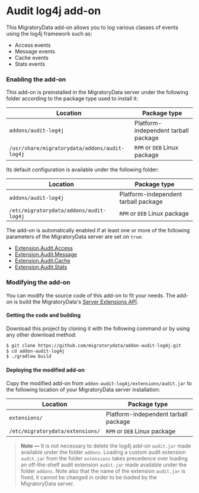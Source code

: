 # Audit log4j add-on

This MigratoryData add-on allows you to log various classes of events using the log4j framework such as:
* Access events
* Message events 
* Cache events 
* Stats events 

### Enabling the add-on

This add-on is preinstalled in the MigratoryData server under the following folder according to the package type used to install it:

| Location                                       | Package type                         |
|------------------------------------------------|--------------------------------------|
| `addons/audit-log4j`                           | Platform-independent tarball package |
| `/usr/share/migratorydata/addons/audit-log4j`  | `RPM` or `DEB` Linux package         |

Its default configuration is available under the following folder:

| Location                                    | Package type                         |
|---------------------------------------------|--------------------------------------|
| `addons/audit-log4j`                        | Platform-independent tarball package |
| `/etc/migratorydata/addons/audit-log4j`     | `RPM` or `DEB` Linux package         |

The add-on is automatically enabled if at least one or more of the following parameters of the MigratoryData server are set on `true`:
* <a target="_blank" href="https://migratorydata.com/docs/migratorydata/configuration/advanced-paramters/#extensionauditaccess">Extension.Audit.Access</a>
* <a target="_blank" href="https://migratorydata.com/docs/migratorydata/configuration/advanced-paramters/#extensionauditmessage">Extension.Audit.Message</a>
* <a target="_blank" href="https://migratorydata.com/docs/migratorydata/configuration/advanced-paramters/#extensionauditcache">Extension.Audit.Cache</a>
* <a target="_blank" href="https://migratorydata.com/docs/migratorydata/configuration/advanced-paramters/#extensionauditstats">Extension.Audit.Stats</a>

### Modifying the add-on

You can modify the source code of this add-on to fit your needs. The add-on is build the MigratoryData's <a target="_blank" href="https://mvnrepository.com/artifact/com.migratorydata/server-extensions-api">Server Extensions API</a>.

#### Getting the code and building

Download this project by cloning it with the following command or by using any other download method:

```bash
$ git clone https://github.com/migratorydata/addon-audit-log4j.git
$ cd addon-audit-log4j
$ ./gradlew build
```

#### Deploying the modified add-on

Copy the modified add-on from `addon-audit-log4j/extensions/audit.jar` to the following location of your MigratoryData server installation:

| Location                          | Package type                         |
|-----------------------------------|--------------------------------------|
| `extensions/`                     | Platform-independent tarball package |
| `/etc/migratorydata/extensions/`  | `RPM` or `DEB` Linux package         |

> **Note &mdash;**
> It is not necessary to delete the log4j add-on `audit.jar` made available under the folder `addons`. Loading a custom audit extension 
> `audit.jar` from the folder `extensions` takes precedence over loading an off-the-shelf audit extension `audit.jar` made available under 
> the folder `addons`. Note also that the name of the extension `audit.jar` is fixed, it cannot be changed in order to be loaded by the MigratoryData server. 